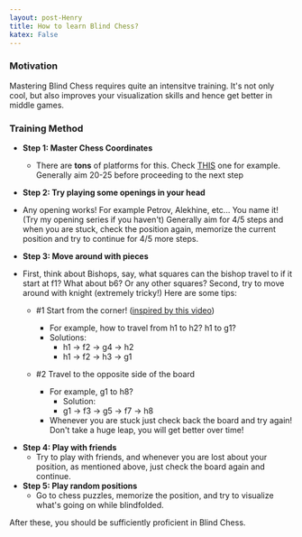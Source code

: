 ```yaml
---
layout: post-Henry
title: How to learn Blind Chess?
katex: False
---
```

### Motivation
Mastering Blind Chess requires quite an intensitve training. It's not only cool, but also improves your visualization skills and hence get better in middle games.
### Training Method
 * **Step 1: Master Chess Coordinates**
     - There are **tons** of platforms for this. Check [THIS](https://lichess.org/training/coordinate#find) one for example. Generally aim 20-25 before proceeding to the next step

 *  **Step 2: Try playing some openings in your head**
   - Any opening works! For example Petrov, Alekhine, etc... You name it! (Try my opening series if you haven't) Generally aim for 4/5 steps and when you are stuck, check the position again, memorize the current position and try to continue for 4/5 more steps.

 *  **Step 3: Move around with pieces**
   - First, think about Bishops, say, what squares can the bishop travel to if it start at f1? What about b6? Or any other squares? Second, try to move around with knight (extremely tricky!) Here are some tips:
      - #1 Start from the corner! ([inspired by this video](https://www.youtube.com/watch?v=Z4U336yifjg))
        - For example, how to travel from h1 to h2? h1 to g1? 
        - Solutions:
            - h1 -> f2 -> g4 -> h2  
            - h1 -> f2 -> h3 -> g1

      - #2 Travel to the opposite side of the board
         - For example, g1 to h8?
           - Solution:
           - g1 -> f3 -> g5 -> f7 -> h8   
         - Whenever you are stuck just check back the board and try again! Don't take a huge leap, you will get better over time!  
 *  **Step 4: Play with friends**
     - Try to play with friends, and whenever you are lost about your position, as mentioned above, just check the board again and continue. 
 *  **Step 5: Play random positions**
     - Go to chess puzzles, memorize the position, and try to visualize what's going on while blindfolded. 

After these, you should be sufficiently proficient in Blind Chess. 








